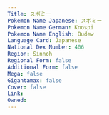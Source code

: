 ```yaml
---
﻿Title: スボミー
Pokemon Name Japanese: スボミー
Pokemon Name German: Knospi
Pokemon Name English: Budew
Language Card: Japanese
National Dex Number: 406
Region: Sinnoh
Regional Form: false
Additional Form: false
Mega: false
Gigantamax: false
Cover: false
Link: 
Owned: 
---
```

